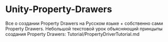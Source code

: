 # Unity-Property-Drawers
 Все о создании Property Drawers на Русском языке + собственно сами Property Drawers.
 Небольшой текстовой урок объясняющий принцыпы создания Property Drawers: Tutorial/PropertyDriverTutorial.md
